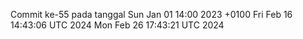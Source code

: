 Commit ke-55 pada tanggal Sun Jan 01 14:00 2023 +0100
Fri Feb 16 14:43:06 UTC 2024
Mon Feb 26 17:43:21 UTC 2024
